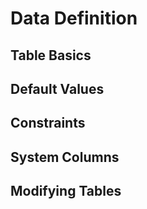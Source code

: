 # Data Definition

## Table Basics

## Default Values

## Constraints

## System Columns

## Modifying Tables

